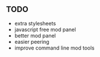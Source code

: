 ## TODO ##

* extra stylesheets
* javascript free mod panel
* better mod panel
* easier peering
* improve command line mod tools
